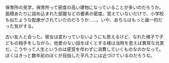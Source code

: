 保育所の見学。保育所って密度の高い建物になっていることが多いのだろうか。面積あたりに詰め込まれた部屋などの要素の密度。覚えていないだけで、小学校も似たような配慮がされていたのだろうか……。いや、あちらはもっと画一的だった気がする。

古い友人と会った。彼女は変わっていないようにも思えるけど、なれた様子で子どもの相手をしながら、他愛のない話をぼくとする様は当時を思えば異常な光景だ。こうやって人生というのは感覚を伴わずに消費していくものなのかなって。ぼくはきっと数年前のぼくが目指した平凡さには近づけているのだろうな。
